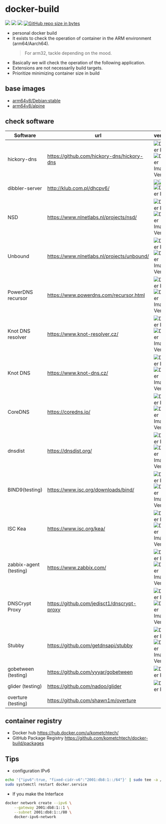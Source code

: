 # docker-build

![](https://img.shields.io/github/commit-activity/y/kometchtech/docker-build.svg?style=popout-square)
![](https://img.shields.io/github/last-commit/kometchtech/docker-build.svg?style=popout-square)
![](https://img.shields.io/github/repo-size/kometchtech/docker-build.svg?style=popout-square)
[![GitHub repo size in bytes](https://img.shields.io/github/repo-size/badges/shields.svg)](https://github.com/kometchtech/docker-build)

- personal docker build
- It exists to check the operation of container in the ARM environment (arm64/Aarch64).
  > For arm32, tackle depending on the mood.
- Basically we will check the operation of the following application.
- Extensions are not necessarily build targets.
- Prioritize minimizing container size in build

## base images

- [arm64v8/Debian:stable](https://hub.docker.com/r/arm64v8/debian/)
- [arm64v8/alpine](https://hub.docker.com/r/arm64v8/alpine/)

## check software

| Software                         | url                                                    | version                                                                                                                                                                                                                                                                                      |
| -------------------------------- | ------------------------------------------------------ | -------------------------------------------------------------------------------------------------------------------------------------------------------------------------------------------------------------------------------------------------------------------------------------------- |
| hickory-dns | <https://github.com/hickory-dns/hickory-dns> | ![Docker Pulls](https://img.shields.io/docker/pulls/kometchtech/hickory-dns)![Docker Image Version](https://img.shields.io/docker/v/kometchtech/hickory-dns)|
| dibbler-server                   | <http://klub.com.pl/dhcpv6/>                           | [![](https://images.microbadger.com/badges/version/kometchtech/dibbler-server.svg)](https://microbadger.com/images/kometchtech/dibbler-server "Get your own version badge on microbadger.com")[![](https://images.microbadger.com/badges/image/kometchtech/dibbler-server.svg)](https://microbadger.com/images/kometchtech/dibbler-server "Get your own image badge on microbadger.com")![Docker Pulls](https://img.shields.io/docker/pulls/kometchtech/dibbler-server?style=flat-square)                                                                                               |
| NSD                              | <https://www.nlnetlabs.nl/projects/nsd/>               | ![Docker Pulls](https://img.shields.io/docker/pulls/kometchtech/nsd) ![Docker Image Version](https://img.shields.io/docker/v/kometchtech/nsd)     |
| Unbound                          | <https://www.nlnetlabs.nl/projects/unbound/>           | ![Docker Pulls](https://img.shields.io/docker/pulls/kometchtech/unbound) ![Docker Image Version](https://img.shields.io/docker/v/kometchtech/unbound)    |
| PowerDNS recursor                | <https://www.powerdns.com/recursor.html>               | ![Docker Pulls](https://img.shields.io/docker/pulls/kometchtech/pdnsrec)![Docker Image Version](https://img.shields.io/docker/v/kometchtech/pdnsrec)    |
| Knot DNS resolver                | <https://www.knot-resolver.cz/>                        | ![Docker Pulls](https://img.shields.io/docker/pulls/kometchtech/kresd) ![Docker Image Version](https://img.shields.io/docker/v/kometchtech/kresd)|
| Knot DNS                         | <https://www.knot-dns.cz/>                             | ![Docker Pulls](https://img.shields.io/docker/pulls/kometchtech/knot)  ![Docker Image Version](https://img.shields.io/docker/v/kometchtech/knot)  |
| CoreDNS                | <https://coredns.io/>                                  | ![Docker Pulls](https://img.shields.io/docker/pulls/kometchtech/coredns) ![Docker Image Version](https://img.shields.io/docker/v/kometchtech/coredns)|
| dnsdist                          | <https://dnsdist.org/>                                 | ![Docker Pulls](https://img.shields.io/docker/pulls/kometchtech/dnsdist) ![Docker Image Version](https://img.shields.io/docker/v/kometchtech/dnsdist)   |
| BIND9(testing)               | <https://www.isc.org/downloads/bind/>                  | ![Docker Pulls](https://img.shields.io/docker/pulls/kometchtech/bind) ![Docker Image Version](https://img.shields.io/docker/v/kometchtech/bind)                                                                                                                 |
| ISC Kea | <https://www.isc.org/kea/> | ![Docker Pulls](https://img.shields.io/docker/pulls/kometchtech/kea) ![Docker Image Version](https://img.shields.io/docker/v/kometchtech/kea)|
| zabbix-agent (testing)           | <https://www.zabbix.com/>                              | ![Docker Pulls](https://img.shields.io/docker/pulls/kometchtech/zabbix-agent) ![Docker Image Version](https://img.shields.io/docker/v/kometchtech/zabbix-agent)|
| DNSCrypt Proxy                   | <https://github.com/jedisct1/dnscrypt-proxy>           | ![Docker Pulls](https://img.shields.io/docker/pulls/kometchtech/dnscrypt-proxy) ![Docker Image Version](https://img.shields.io/docker/v/kometchtech/dnscrypt-proxy)    |
| Stubby                           | <https://github.com/getdnsapi/stubby>                  | ![Docker Pulls](https://img.shields.io/docker/pulls/kometchtech/stubby) ![Docker Image Version](https://img.shields.io/docker/v/kometchtech/stubby)               |
| gobetween (testing)                       | <https://github.com/yyyar/gobetween>                   | ![Docker Pulls](https://img.shields.io/docker/pulls/kometchtech/gobetween?style=flat-square)        |
| glider (testing)                          | <https://github.com/nadoo/glider>                      | ![Docker Pulls](https://img.shields.io/docker/pulls/kometchtech/glider?style=flat-square)               |
| overture (testing) | <https://github.com/shawn1m/overture> | |


## container registry

- Docker hub <https://hub.docker.com/u/kometchtech/>
- GitHub Package Registry <https://github.com/kometchtech/docker-build/packages>


## Tips

- configuration IPv6

```bash
echo '{"ipv6":true, "fixed-cidr-v6":"2001:db8:1::/64"}' | sudo tee -a /etc/docker/daemon.json
sudo systemctl restart docker.service
```

- If you make the Interface

```bash
docker network create --ipv6 \
    --gateway 2001:db8:1::1 \
    --subnet 2001:db8:1::/80 \
    docker-ipv6-network
```

